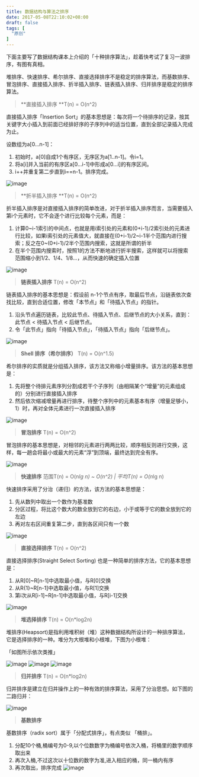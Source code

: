 ```yaml
---
title: 数据结构与算法之排序
date: 2017-05-08T22:10:02+08:00
draft: false
tags: [
  "原创"
]
---
```


下面主要写了数据结构课本上介绍的「十种排序算法」，趁着快考试了复习一波排序，有图有真相。

<!--more-->

堆排序、快速排序、希尔排序、直接选择排序不是稳定的排序算法，而基数排序、冒泡排序、直接插入排序、折半插入排序、链表插入排序、归并排序是稳定的排序算法。

> **直接插入排序 **T(n) = O(n^2)

直接插入排序「Insertion Sort」的基本思想是：每次将一个待排序的记录，按其关键字大小插入到前面已经排好序的子序列中的适当位置，直到全部记录插入完成为止。

设数组为a[0…n-1]：

1. 初始时，a[0]自成1个有序区，无序区为a[1..n-1]。令i=1。
2. 将a[i]并入当前的有序区a[0…i-1]中形成a[0…i]的有序区间。
3. i++并重复第二步直到i==n-1。排序完成。

![image](https://user-images.githubusercontent.com/17971291/31923278-597d3aea-b83f-11e7-9e3d-d564224bb8cc.png)

> **折半插入排序 **T(n) = O(n^2)

折半插入排序是对直接插入排序的简单改进，对于折半插入排序而言，当需要插入第i个元素时，它不会逐个进行比较每个元素，而是：

1. 计算0~i-1索引的中间点，也就是用i索引处的元素和(0+i-1)/2索引处的元素进行比较，如果i索引处的元素值大，就直接在(0+i-1)/2~i-1半个范围内进行搜索；反之在0~(0+i-1)/2半个范围内搜索，这就是所谓的折半
2. 在半个范围内搜索时，按照1的方法不断地进行折半搜索，这样就可以将搜索范围缩小到1/2、1/4、1/8…，从而快速的确定插入位置

![image](https://user-images.githubusercontent.com/17971291/31923285-6069f668-b83f-11e7-94b0-0d8793a3dfe1.png)

> **链表插入排序** T(n) = O(n^2)

链表插入排序的基本思想是：假设前 n-1个节点有序，取最后节点，沿链表依次查找比较，直到合适位置，修改「本节点」和「待插入节点」的指针。

1. 沿头节点遍历链表，比较此节点、待插入节点、后继节点的大小关系，直到：此节点 < 待插入节点 < 后继节点。
2. 令「此节点」指向「待插入节点」，「待插入节点」指向「后继节点」。

![image](https://user-images.githubusercontent.com/17971291/31923288-66470486-b83f-11e7-8a31-1df051e3f14f.png)

> **Shell 排序（希尔排序）** T(n) = O(n^1.5)

希尔排序的实质就是分组插入排序，该方法又称缩小增量排序。该方法的基本思想是：

1. 先将整个待排元素序列分割成若干个子序列（由相隔某个“增量”的元素组成的）分别进行直接插入排序
2. 然后依次缩减增量再进行排序，待整个序列中的元素基本有序（增量足够小，1）时，再对全体元素进行一次直接插入排序

![image](https://user-images.githubusercontent.com/17971291/31923293-6cd768c2-b83f-11e7-8fdf-e2d3b62808e1.png)

> **冒泡排序** T(n) = O(n^2)

冒泡排序的基本思想是，对相邻的元素进行两两比较，顺序相反则进行交换，这样，每一趟会将最小或最大的元素“浮”到顶端，最终达到完全有序。

![image](https://user-images.githubusercontent.com/17971291/31923302-735261de-b83f-11e7-92a3-cbedf4205baf.png)

> **快速排序** 范围T(n) = O(n*lg n) ~ O(n^2) | 平均T(n) = O(n*lg n)

快速排序采用了分治（递归）的方法，该方法的基本思想是：

1. 先从数列中取出一个数作为基准数
2. 分区过程，将比这个数大的数全放到它的右边，小于或等于它的数全放到它的左边
3. 再对左右区间重复第二步，直到各区间只有一个数

![image](https://user-images.githubusercontent.com/17971291/31923311-781a2238-b83f-11e7-8402-ce60706c957e.png)

> **直接选择排序** T(n) = O(n^2)

直接选择排序(Straight Select Sorting) 也是一种简单的排序方法，它的基本思想是：

1. 从R[0]~R[n-1]中选取最小值，与R[0]交换
2. 从R{1}~R[n-1]中选取最小值，与R[1]交换
3. 第i次从R[i-1]~R[n-1]中选取最小值，与R[i-1]交换

![image](https://user-images.githubusercontent.com/17971291/31923316-7e3b5344-b83f-11e7-982b-510b29ef8282.png)

> **堆选择排序** T(n) = O(n*log2n)

堆排序(Heapsort)是指利用堆积树（堆）这种数据结构所设计的一种排序算法，它是选择排序的一种。堆分为大根堆和小根堆，下图为小根堆：

「如图所示依次类推」

![image](https://user-images.githubusercontent.com/17971291/31923319-845c9b16-b83f-11e7-9156-75698a5b9bb5.png)
![image](https://user-images.githubusercontent.com/17971291/31923322-88b807f4-b83f-11e7-9020-67d627b5ef8c.png)
![image](https://user-images.githubusercontent.com/17971291/31923325-8ce11f82-b83f-11e7-8db9-73a7c3214902.png)

> **归并排序** T(n) = O(n*log2n)

归并排序是建立在归并操作上的一种有效的排序算法，采用了分治思想。如下图的二路归并：

![image](https://user-images.githubusercontent.com/17971291/31923328-92004970-b83f-11e7-9855-17ce5aa154a9.png)

> **基数排序**

基数排序（radix sort）属于「分配式排序」，有点类似 「桶排」。

1. 分配10个桶,桶编号为0-9,以个位数数字为桶编号依次入桶，将桶里的数字顺序取出来
2. 再次入桶,不过这次以十位数的数字为准,进入相应的桶，同一桶内有序
3. 再次取出，排序完成
![image](https://user-images.githubusercontent.com/17971291/31923330-9797cf34-b83f-11e7-8a75-ead005994718.png)
